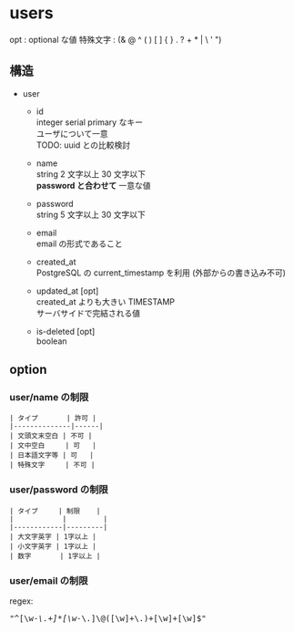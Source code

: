 # users
opt : optional な値
特殊文字 :  (& @ ^ ( ) [ ] { } . ? + * | \ ' ")

## 構造
- user  
    - id  
    integer serial primary なキー  
    ユーザについて一意  
    TODO: uuid との比較検討
    
    - name  
    string 2 文字以上 30 文字以下  
    **password と合わせて** 一意な値
    
    - password  
    string 5 文字以上 30 文字以下  

    - email  
    email の形式であること  

    - created_at  
    PostgreSQL の current\_timestamp を利用 (外部からの書き込み不可)
    
    - updated_at [opt]  
    created\_at よりも大きい TIMESTAMP  
    サーバサイドで完結される値  
    
    - is-deleted [opt]  
    boolean  
    

## option
### user/name の制限
    | タイプ       | 許可 |
    |--------------|------|
    | 文頭文末空白 | 不可 |
    | 文中空白     | 可   |
    | 日本語文字等 | 可   |
    | 特殊文字     | 不可 |
    
### user/password の制限
    | タイプ     | 制限    |
    |            |         |
    |------------|---------|
    | 大文字英字 | 1字以上 |
    | 小文字英字 | 1字以上 |
    | 数字       | 1字以上 |
    
### user/email の制限
regex:  <pre>"^[\\w-_\\.+]*[\\w-_\\.]\\@([\\w]+\\.)+[\\w]+[\\w]$"</pre>
